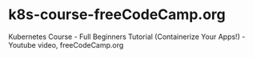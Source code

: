 # k8s-course-freeCodeCamp.org
Kubernetes Course - Full Beginners Tutorial (Containerize Your Apps!) - Youtube video, freeCodeCamp.org
